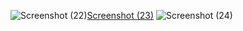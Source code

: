 
![Screenshot (22)](https://user-images.githubusercontent.com/98108073/234234795-c539c12f-85bc-475a-bac5-ad0d63a31f26.png)[Screenshot (23)](https://user-images.githubusercontent.com/98108073/234234782-d60df364-c8f2-4f6b-acc8-78277906c2de.png)
![Screenshot (24)](https://user-images.githubusercontent.com/98108073/234234792-8d045128-d475-430e-b841-fd37ccff7851.png)




